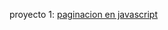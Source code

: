 proyecto 1: [paginacion en javascript](https://hectormweb.github.io/portafolio/proyectos/proyecto1/)
